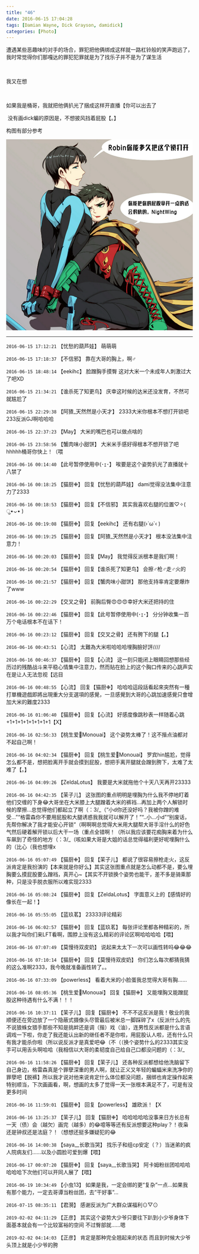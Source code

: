 ```yaml
---
title: "46"
date: 2016-06-15 17:04:28
tags: [Damian Wayne, Dick Grayson, damidick]
categories: [Photo]
---
```


<p>遭遇某些恶趣味的对手的场合，罪犯把他俩绑成这样就一路杠铃般的笑声跑远了，我时常觉得你们那嘎达的罪犯犯罪就是为了找乐子并不是为了谋生活</p> 
<p>&nbsp;<br /></p> 
<p>我又在想</p> 
<p>&nbsp;<br /></p> 
<p>如果我是桶哥，我就把他俩扒光了捆成这样开直播【你可以出去了</p> 
<p>&nbsp;没有画dick蝙的原因是，不想披风挡着屁股【。】&nbsp;<br /></p> 
<p>构图有部分参考</p>

![](https://raw.githubusercontent.com/alicewish/meowchain247/master/img_cVZNdzJtQk9JV2Q4YmlGK0h0aUdtUVQrS1d4UnFFVlBjeVNMemlmN2JTSlhYVVVneFhhM0dnPT0.jpg)

---

`2016-06-15 17:12:21` 【忧愁的葫芦娃】 萌萌萌

`2016-06-15 17:18:37` 【不信邪】 靠在大哥的胸上，啊♂

`2016-06-15 18:48:14` 【eekihc】 脸蹭胸手摸臀 这对大米一个未成年人刺激过大了吧XD

`2016-06-15 21:34:21` 【谁杀死了知更鸟】 庆幸这时候的达米还没发育，不然可就尴尬了

`2016-06-15 22:29:38` 【阿猹\_天然然是小天才】 2333大米你根本不想打开锁吧233反派GJ啊哈哈哈

`2016-06-15 22:37:23` 【May】 大米的嘴巴也可以做点啥的

`2016-06-15 23:58:56` 【蟹肉味小甜饼】 大米米手感好得根本不想开锁了吧hhhhh桶哥你快上！（喂

`2016-06-16 00:14:40` 【此号暂停使用中(･ｪ･】 唉要是这个姿势扒光了直播就十八禁了

`2016-06-16 00:18:25` 【猫厨✙】 回复【忧愁的葫芦娃】 dami觉得没法集中注意力了2333

`2016-06-16 00:18:53` 【猫厨✙】 回复【不信邪】 其实我喜欢右腿的位置♡✧( ु•⌄• )

`2016-06-16 00:19:08` 【猫厨✙】 回复【eekihc】 还有右腿(›´ω`‹ )

`2016-06-16 00:19:25` 【猫厨✙】 回复【阿猹\_天然然是小天才】 根本没法集中注意力！

`2016-06-16 00:20:03` 【猫厨✙】 回复【May】 我觉得反派根本是我们啊！

`2016-06-16 00:20:54` 【猫厨✙】 回复【谁杀死了知更鸟】 会擦♂枪♂走♂火的

`2016-06-16 00:21:57` 【猫厨✙】 回复【蟹肉味小甜饼】 那他支持率肯定要爆炸了www

`2016-06-16 00:22:29` 【交叉之骨】 前胸后臀😍😍😍幸好大米还把持的住

`2016-06-16 00:22:46` 【猫厨✙】 回复【此号暂停使用中(･ｪ･】 分分钟收集一百万个电话根本不在话下！

`2016-06-16 00:23:12` 【猫厨✙】 回复【交叉之骨】 还有胯下的腿【。】

`2016-06-16 00:43:51` 【心流】 太難為大米啦哈哈哈埋胸臉好評////

`2016-06-16 00:46:37` 【猫厨✙】 回复【心流】 这一刻只能闭上眼睛回想那些经历过的残酷战斗来平稳心情集中注意力，然而贴在脸上的这个胸口传来的心跳声实在是让人无法忽视【远目

`2016-06-16 00:48:55` 【心流】 回复【猫厨✙】 哈哈哈這段話看起來突然有一種打單機遊戲即將出現重大分支選項的感覺，一旦感覺到大哥的心跳加速感覺只會增加大米的難度2333

`2016-06-16 01:06:40` 【猫厨✙】 回复【心流】 好感度像跳秒表一样随着心跳+1+1+1+1+1+1+1+1【X】

`2016-06-16 02:56:33` 【桃生爱🍑Monouai】 这个姿势太棒了！这不揩点油都对不起自己啊！

`2016-06-16 04:02:34` 【猫厨✙】 回复【桃生爱🍑Monouai】 罗宾hin尴尬，觉得怎么都不是，想把脸离开手就会摸到屁股，想把手离开腿就会蹭到胯下，太难了太难了【。】

`2016-06-16 04:09:26` 【ZeldaLotus】 我要是大米就拖他个十天八天再开23333

`2016-06-16 04:42:35` 【茉子儿】 这张图的重点明明是埋胸为什么我不停地盯着他们交缠的下身😂大哥坐在大米膝上大腿蹭着大米的裤裆...再加上两个人解锁时候的摩擦...总觉得他们都起立了啊（：3/\_（“小d你还没好吗？我被你蹭的难受…”“格雷森你不要用屁股和大腿诱惑我我就可以解开了！”“..小...小d”“别废话，先帮你解决了我才能安心开锁”（啊啊啊总觉得大米用大腿帮大哥手淫什么的好色气然后硬着解开锁以后大干一场（重点全错啊！（所以我应该要花痴胸来着为什么车飙到了奇怪的地方（：3/\_（咳如果大哥是大姐的话总觉得福利更好呢埋胸什么的（比心（我也想埋x

`2016-06-16 05:07:49` 【猫厨✙】 回复【茉子儿】 都说了很容易擦枪走火，这反派肯定是我扮演的【本来就是你好么】其实这张图重点就是怎么动都不是，要么埋胸要么摸屁股要么蹭裆，真开心~【其实不开锁换个姿势也能干，差不多是骑乘那种，只是没手脱衣服所以难实现2333

`2016-06-16 05:08:24` 【猫厨✙】 回复【ZeldaLotus】 字面意义上的【感情好的像长在一起！】

`2016-06-16 05:55:05` 【蓝玖茗】 23333评论精彩

`2016-06-16 06:02:57` 【猫厨✙】 回复【蓝玖茗】 每张评论里都各种精彩的，所以我才叫你们来LFT看啊，围脖上没有这么精彩的评论区啊哈哈哈哈【喂】

`2016-06-16 07:07:49` 【莫慢待双皮奶】 说起来太太下一次可以画性转吗😂😂😂

`2016-06-16 07:10:14` 【猫厨✙】 回复【莫慢待双皮奶】 你们怎么每次都猜我猜的这么准啊2333，我今晚就准备画性转了。。

`2016-06-16 07:33:09` 【powerless】 看着大米的小脸蛋我总觉得大哥有胸……

`2016-06-16 08:05:36` 【桃生爱🍑Monouai】 回复【猫厨✙】 又能埋胸又能蹭屁股这种待遇有什么不满！！！

`2016-06-16 10:37:11` 【茉子儿】 回复【猫厨✙】 不不不这反派是我！敬业的我顺便还在旁边放了一个隐蔽式摄像头尽管最后被米总一脚踩碎了x（反派什么的先不说狼蛛女猎手那些不知是挑衅还是调（揩）戏（油），连男性反派都是什么言语调戏一下啦，你走了我还能认出新的继任者不是你啦，用屁股认人啦，还有什么只有我才能杀你啦（所以说反派才是真爱吧😂（不（（换个姿势什么的2333其实没手可以用舌头啊哈哈（我相信以大哥的柔韧度自己给自己口都没问题的（：3/\_

`2016-06-16 11:58:26` 【猫厨✙】 回复【茉子儿】 还各种反派都想给他洗脑留下自己身边，格雷森真是个罪孽深重的男人啊，就让正义又年轻的蝙蝠米来洗净你的罪孽吧【脱裤】所以我才说对他来说肯定什么体位都没问题，捆绑也肯定操作起来特别顺当，下次画画看，啊，想画的太多了觉得一天一张根本满足不了，可是有没更多时间

`2016-06-16 11:59:01` 【猫厨✙】 回复【powerless】 雄欧派！【X

`2016-06-16 13:25:37` 【茉子儿】 回复【猫厨✙】 哈哈哈哈哈没事来日方长总有一天（债）会（越欠）画完（越多）的😂噫等等还有反派想要这种play？！夜枭还是钟叔还是法庭？！（想想还挺多嫌疑犯的😂

`2016-06-16 14:00:38` 【saya\_\_长歌当哭】 找乐子和组cp安定（？）当迷弟的疯人院病友们……以及小圆脸可爱到爆【喂】

`2016-06-17 00:07:20` 【猫厨✙】 回复【saya\_\_长歌当哭】 阿卡姆粉丝团哈哈哈哈哈哈下次他们可以开同人展了【喂】

`2016-06-19 10:34:49` 【小虫13】 如果是我，一定会绑的更“复杂”一点…如果我有那个能力，一定去哥谭当粉丝团，去”干好事”…

`2016-07-15 08:35:11` 【君漪】 感谢反派为广大群众谋福利⊙▽⊙

`2019-02-02 04:11:29` 【正彦】 其实这个姿势大少爷只要往下趴到小少爷身体下面基本就会有一个比较富裕的空间 不过臀部就……嗯

`2019-02-02 04:14:03` 【正彦】 肯定是那种完全翘起来的状态 而且到时候大少爷头顶上就是小少爷的胯
